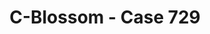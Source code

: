 --- 
title: "C-Blossom - Case 729"
publishdate: "2019-8-23T16:48:46+02:00"
src: "https://365manga.net/manga/c-blossom-case-729"
image: "https://data.365manga.net/images/thumbnails/6425-c-blossom-case-729.jpg"
description: "From Condensation: Matsumiya Kana’s world is turned upside down when her father is arrested on charges of embezzling from the Ministry of Defense. She decides to escape the trauma by transferring to a private boarding school, but trouble follows… Megane bishounen Kisaragi Kou gets Kana to open up to him, but what’s this?! He isn’t really who he says he is? And who’s the dude in the trucker’s cap lurking…"
---